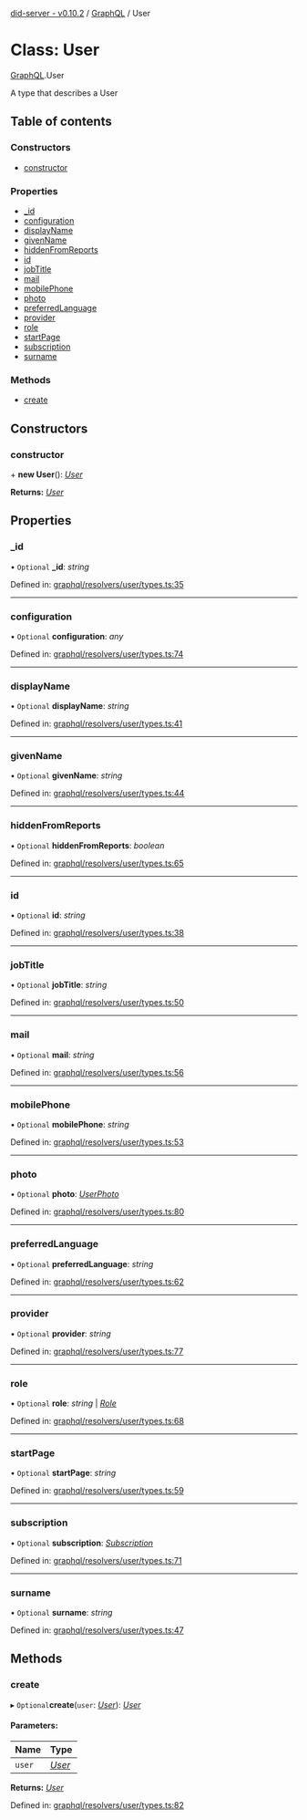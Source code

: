 [did-server - v0.10.2](../README.md) / [GraphQL](../modules/graphql.md) / User

# Class: User

[GraphQL](../modules/graphql.md).User

A type that describes a User

## Table of contents

### Constructors

- [constructor](graphql.user.md#constructor)

### Properties

- [\_id](graphql.user.md#_id)
- [configuration](graphql.user.md#configuration)
- [displayName](graphql.user.md#displayname)
- [givenName](graphql.user.md#givenname)
- [hiddenFromReports](graphql.user.md#hiddenfromreports)
- [id](graphql.user.md#id)
- [jobTitle](graphql.user.md#jobtitle)
- [mail](graphql.user.md#mail)
- [mobilePhone](graphql.user.md#mobilephone)
- [photo](graphql.user.md#photo)
- [preferredLanguage](graphql.user.md#preferredlanguage)
- [provider](graphql.user.md#provider)
- [role](graphql.user.md#role)
- [startPage](graphql.user.md#startpage)
- [subscription](graphql.user.md#subscription)
- [surname](graphql.user.md#surname)

### Methods

- [create](graphql.user.md#create)

## Constructors

### constructor

\+ **new User**(): [*User*](graphql.user.md)

**Returns:** [*User*](graphql.user.md)

## Properties

### \_id

• `Optional` **\_id**: *string*

Defined in: [graphql/resolvers/user/types.ts:35](https://github.com/Puzzlepart/did/blob/dev/server/graphql/resolvers/user/types.ts#L35)

___

### configuration

• `Optional` **configuration**: *any*

Defined in: [graphql/resolvers/user/types.ts:74](https://github.com/Puzzlepart/did/blob/dev/server/graphql/resolvers/user/types.ts#L74)

___

### displayName

• `Optional` **displayName**: *string*

Defined in: [graphql/resolvers/user/types.ts:41](https://github.com/Puzzlepart/did/blob/dev/server/graphql/resolvers/user/types.ts#L41)

___

### givenName

• `Optional` **givenName**: *string*

Defined in: [graphql/resolvers/user/types.ts:44](https://github.com/Puzzlepart/did/blob/dev/server/graphql/resolvers/user/types.ts#L44)

___

### hiddenFromReports

• `Optional` **hiddenFromReports**: *boolean*

Defined in: [graphql/resolvers/user/types.ts:65](https://github.com/Puzzlepart/did/blob/dev/server/graphql/resolvers/user/types.ts#L65)

___

### id

• `Optional` **id**: *string*

Defined in: [graphql/resolvers/user/types.ts:38](https://github.com/Puzzlepart/did/blob/dev/server/graphql/resolvers/user/types.ts#L38)

___

### jobTitle

• `Optional` **jobTitle**: *string*

Defined in: [graphql/resolvers/user/types.ts:50](https://github.com/Puzzlepart/did/blob/dev/server/graphql/resolvers/user/types.ts#L50)

___

### mail

• `Optional` **mail**: *string*

Defined in: [graphql/resolvers/user/types.ts:56](https://github.com/Puzzlepart/did/blob/dev/server/graphql/resolvers/user/types.ts#L56)

___

### mobilePhone

• `Optional` **mobilePhone**: *string*

Defined in: [graphql/resolvers/user/types.ts:53](https://github.com/Puzzlepart/did/blob/dev/server/graphql/resolvers/user/types.ts#L53)

___

### photo

• `Optional` **photo**: [*UserPhoto*](graphql.userphoto.md)

Defined in: [graphql/resolvers/user/types.ts:80](https://github.com/Puzzlepart/did/blob/dev/server/graphql/resolvers/user/types.ts#L80)

___

### preferredLanguage

• `Optional` **preferredLanguage**: *string*

Defined in: [graphql/resolvers/user/types.ts:62](https://github.com/Puzzlepart/did/blob/dev/server/graphql/resolvers/user/types.ts#L62)

___

### provider

• `Optional` **provider**: *string*

Defined in: [graphql/resolvers/user/types.ts:77](https://github.com/Puzzlepart/did/blob/dev/server/graphql/resolvers/user/types.ts#L77)

___

### role

• `Optional` **role**: *string* \| [*Role*](graphql.role.md)

Defined in: [graphql/resolvers/user/types.ts:68](https://github.com/Puzzlepart/did/blob/dev/server/graphql/resolvers/user/types.ts#L68)

___

### startPage

• `Optional` **startPage**: *string*

Defined in: [graphql/resolvers/user/types.ts:59](https://github.com/Puzzlepart/did/blob/dev/server/graphql/resolvers/user/types.ts#L59)

___

### subscription

• `Optional` **subscription**: [*Subscription*](graphql.subscription.md)

Defined in: [graphql/resolvers/user/types.ts:71](https://github.com/Puzzlepart/did/blob/dev/server/graphql/resolvers/user/types.ts#L71)

___

### surname

• `Optional` **surname**: *string*

Defined in: [graphql/resolvers/user/types.ts:47](https://github.com/Puzzlepart/did/blob/dev/server/graphql/resolvers/user/types.ts#L47)

## Methods

### create

▸ `Optional`**create**(`user`: [*User*](graphql.user.md)): [*User*](graphql.user.md)

#### Parameters:

Name | Type |
:------ | :------ |
`user` | [*User*](graphql.user.md) |

**Returns:** [*User*](graphql.user.md)

Defined in: [graphql/resolvers/user/types.ts:82](https://github.com/Puzzlepart/did/blob/dev/server/graphql/resolvers/user/types.ts#L82)
